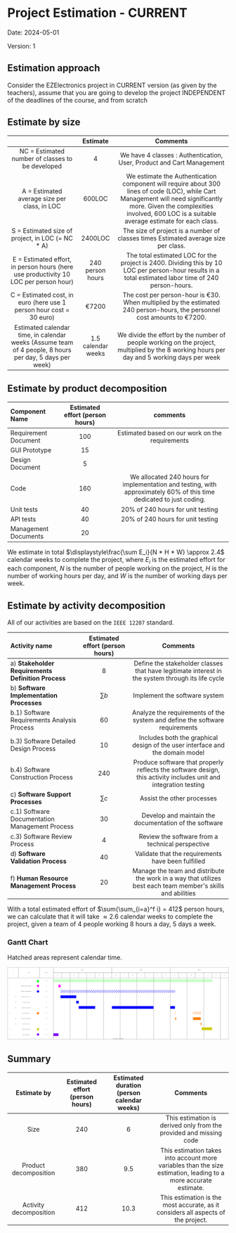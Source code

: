 # Project Estimation - CURRENT

Date: 2024-05-01

Version: 1

## Estimation approach

Consider the EZElectronics project in CURRENT version (as given by the teachers), assume that you are going to develop the project INDEPENDENT of the deadlines of the course, and from scratch

## Estimate by size

|                                                                                                        |      Estimate      |                                                                                                             Comments                                                                                                             |
| :----------------------------------------------------------------------------------------------------: | :----------------: | :------------------------------------------------------------------------------------------------------------------------------------------------------------------------------------------------------------------------------: |
|                            NC = Estimated number of classes to be developed                            |         4          |                                                                              We have 4 classes : Authentication, User, Product and Cart Management                                                                               |
|                              A = Estimated average size per class, in LOC                              |       600LOC       | We estimate the Authentication component will require about 300 lines of code (LOC), while Cart Management will need significantly more. Given the complexities involved, 600 LOC is a suitable average estimate for each class. |
|                           S = Estimated size of project, in LOC (= NC \* A)                            |      2400LOC       |                                                                        The size of project is a number of classes times Estimated average size per class.                                                                        |
|          E = Estimated effort, in person hours (here use productivity 10 LOC per person hour)          |  240 person hours  |                                      The total estimated LOC for the project is 2400. Dividing this by 10 LOC per person-hour results in a total estimated labor time of 240 person-hours.                                       |
|                  C = Estimated cost, in euro (here use 1 person hour cost = 30 euro)                   |       €7200        |                                                     The cost per person-hour is €30. When multiplied by the estimated 240 person-hours, the personnel cost amounts to €7200.                                                     |
| Estimated calendar time, in calendar weeks (Assume team of 4 people, 8 hours per day, 5 days per week) | 1.5 calendar weeks |                                            We divide the effort by the number of people working on the project, multiplied by the 8 working hours per day and 5 working days per week                                            |

## Estimate by product decomposition

| Component Name       | Estimated effort (person hours) |                                                       comments                                                       |
| :------------------- | :-----------------------------: | :------------------------------------------------------------------------------------------------------------------: |
| Requirement Document |               100               |                                   Estimated based on our work on the requirements                                    |
| GUI Prototype        |               15                |                                                                                                                      |
| Design Document      |                5                |                                                                                                                      |
| Code                 |               160               | We allocated 240 hours for implementation and testing, with approximately 60% of this time dedicated to just coding. |
| Unit tests           |               40                |                                          20% of 240 hours for unit testing                                           |
| API tests            |               40                |                                          20% of 240 hours for unit testing                                           |
| Management Documents |               20                |                                                                                                                      |

We estimate in total $\displaystyle\frac{\sum E_i}{N * H * W} \approx 2.4$ calendar weeks to complete the project, where $E_i$ is the estimated effort for each component, $N$ is the number of people working on the project, $H$ is the number of working hours per day, and $W$ is the number of working days per week.

## Estimate by activity decomposition

All of our activities are based on the `IEEE 12207` standard.

| Activity name                                      | Estimated effort (person hours) |                                                     Comments                                                     |
| :------------------------------------------------- | :-----------------------------: | :--------------------------------------------------------------------------------------------------------------: |
| a) **Stakeholder Requirements Definition Process** |                8                |        Define the stakeholder classes that have legitimate interest in the system through its life cycle         |
| b) **Software Implementation Processes**           |            $\sum b$             |                                          Implement the software system                                           |
| b.1) Software Requirements Analysis Process        |               60                |                   Analyze the requirements of the system and define the software requirements                    |
| b.3) Software Detailed Design Process              |               10                |                  Includes both the graphical design of the user interface and the domain model                   |
| b.4) Software Construction Process                 |               240               | Produce software that properly reflects the software design, this activity includes unit and integration testing |
| c) **Software Support Processes**                  |            $\sum c$             |                                            Assist the other processes                                            |
| c.1) Software Documentation Management Process     |               30                |                              Develop and maintain the documentation of the software                              |
| c.3) Software Review Process                       |                4                |                                 Review the software from a technical perspective                                 |
| d) **Software Validation Process**                 |               40                |                                Validate that the requirements have been fulfilled                                |
| f) **Human Resource Management Process**           |               20                |   Manage the team and distribute the work in a way that utilizes best each team member's skills and abilities    |

With a total estimated effort of $\sum{\sum_{i=a}^f i} = 412$ person hours, we can calculate that it will take $\approx 2.6$ calendar weeks to complete the project, given a team of 4 people working 8 hours a day, 5 days a week.

### Gantt Chart

Hatched areas represent calendar time.

![Gantt Chart](figures/v1/gantt-chart.drawio.svg)

## Summary

|      Estimate by       | Estimated effort (person hours) | Estimated duration (person calendar weeks) |                                                     Comments                                                     |
| :--------------------: | :-----------------------------: | :----------------------------------------: | :--------------------------------------------------------------------------------------------------------------: |
|          Size          |               240               |                     6                      |                        This estimation is derived only from the provided and missing code                        |
| Product decomposition  |               380               |                    9.5                     | This estimation takes into account more variables than the size estimation, leading to a more accurate estimate. |
| Activity decomposition |               412               |                    10.3                    |                This estimation is the most accurate, as it considers all aspects of the project.                 |
